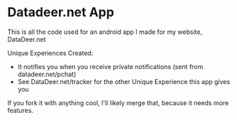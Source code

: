 # Datadeer.net App

This is all the code used for an android app I made for my website, DataDeer.net

Unique Experiences Created:
- It notifies you when you receive private notifications (sent from datadeer.net/pchat)
- See DataDeer.net/tracker for the other Unique Experience this app gives you 

If you fork it with anything cool, I'll likely merge that, because it needs more features.
